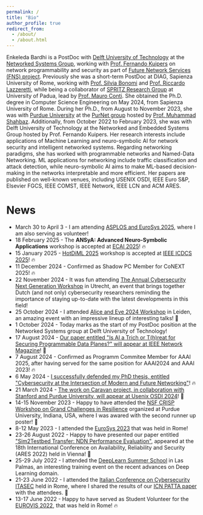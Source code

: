 ```yaml
---
permalink: /
title: "Bio"
author_profile: true
redirect_from: 
  - /about/
  - /about.html
---
```


Enkeleda Bardhi is a PostDoc with [Delft University of Technology](https://www.tudelft.nl/en/) at the [Networked Systems Group]("https://www.tudelft.nl/ewi/over-de-faculteit/afdelingen/software-technology/networked-systems"), working with [Prof. Fernando Kuipers]("https://scholar.google.com/citations?user=W9BWce4AAAAJ&hl=it&oi=ao") on network programmability and security as part of [Future Network Services (FNS) project]("https://futurenetworkservices.nl"). 
Previously she was a short-term PostDoc at DIAG, Sapienza University of Rome, working with [Prof. Silvia Bonomi](https://scholar.google.com/citations?view_op=list_works&hl=it&hl=it&user=s-szb04AAAAJ&sortby=pubdate) and [Prof. Riccardo Lazzeretti](https://scholar.google.com/citations?user=mBq2JNsAAAAJ&hl=it&oi=ao), while being a collaborator of [SPRITZ Research Group](https://spritz.math.unipd.it/) at University of Padua, lead by [Prof. Mauro Conti]("https://scholar.google.com/citations?user=0BcsOY8AAAAJ&hl=it&oi=ao"). She obtained the Ph.D. degree in Computer Science Engineering on May 2024, from Sapienza University of Rome. During her Ph.D., from August to November 2023, she was with [Purdue University](https://www.purdue.edu/) at the [PurNet group](https://gitlab.com/purnet-lab/purnet-lab.gitlab.io/-/wikis/home) hosted by [Prof. Muhammad Shahbaz](https://scholar.google.com/citations?hl=it&user=UhWjpNMAAAAJ). Additionally, from October 2022 to February 2023, she was with Delft University of Technology at the Networked and Embedded Systems Group hosted by Prof. Fernando Kuipers.
Her research interests include applications of Machine Learning and neuro-symbolic AI for network security and intelligent networked systems. Regarding networking paradigms, she has worked with programmable networks and Named-Data Networking. ML applications for networking include traffic classification and attack detection, while neuro-symbolic AI aims to make ML-based decision-making in the networks interpretable and more efficient. Her papers are published on well-known venues, including USENIX OSDI, IEEE Euro S&P, Elsevier FGCS, IEEE COMST, IEEE Network, IEEE LCN and ACM ARES.


News
======
- March 30 to April 3 - I am attending [ASPLOS and EuroSys 2025](https://www.asplos-conference.org), where I am also serving as volunteer! 
- 18 February 2025 - The **ANSyA: Advanced Neuro-Symbolic Applications** workshop is accepted at [ECAI 2025](https://ecai2025.org)! :fire:
- 15 January 2025 - [HotDiML 2025](https://hotdiml.github.io/HotDiML2025/) workshop is accepted at [IEEE ICDCS 2025](https://icdcs2025.icdcs.org)! :fire:
- 11 December 2024 - Confirmed as Shadow PC Member for CoNEXT 2025! :fire: 
- 22 November 2024 - It was fun attending [The Annual Cybersecurity Next Generation Workshop](https://csng.nl/?q=event) in Utrecht, an event that brings together Dutch (and not only) cybersecurity researchers reminding the importance of staying up-to-date with the latest developments in this field!
- 25 October 2024 - I attended [Alice and Eve 2024 Workshop](https://alice-and-eve.github.io/2024/) in Leiden, an amazing event with an impressive lineup of interesting talks! :raised_hands:
- 1 October 2024 - Today marks as the start of my PostDoc position at the Networked Systems group at Delft University of Technology!
- 17 August 2024 - [Our paper entitled "Is AI a Trich or T(h)reat for Securing Programmable Data Planes?" will appear at IEEE Network Magazine](https://ieeexplore.ieee.org/abstract/document/10659323)! :raised_hands:
- 7 August 2024 - Confirmed as Programm Commitee Member for AAAI 2025, after having served for the same position for AAAI2024 and AAAI 2023! :fire:
- 6 May 2024 - [I successfully defended my PhD thesis, entitled "Cybersecurity at the Intersection of Modern and Future Networking"](https://www.linkedin.com/feed/update/urn:li:activity:7195786444064346112/)! :fire:
- 21 March 2024 - [The work on Caravan project, in collaboration with Stanford and Purdue University, will appear at Usenix OSDI 2024](https://x.com/enkeleda_bardhi/status/1771450808460071360)! :raised_hands:
- 14-15 November 2023 - Happy to have attended the [NSF CRISP Workshop on Grand Challenges in Resilience]("https://engineering.purdue.edu/grandchallenges") organized at Purdue University, Indiana, USA, where I was awared with the second runner up poster! :raised_hands:
- 8-12 May 2023 - I attended the [EuroSys 2023]("https://2023.eurosys.org") that was held in Rome!
- 23-26 August 2022 - Happy to have presented our paper entitled ["Sim2Testbed Transfer: NDN Performance Evaluation"]("https://dl.acm.org/doi/abs/10.1145/3538969.3544447"), appeared at the 18th International Conference on Availability, Reliability and Security (ARES 2022) held in Vienna! :raised_hands:
- 25-29 July 2022 - I attended the [DeepLearn Summer School]("https://deeplearn.irdta.eu/2022su/") in Las Palmas, an interesting training event on the recent advances on Deep Learning domain.  
- 21-23 June 2022 - I attended the [Italian Conference on Cybersecurity ITASEC]("https://2022.itasec.it") held in Rome, where I shared the results of our [ICN PATTA paper]("https://ieeexplore.ieee.org/abstract/document/9525013") with the attendees. :raised_hands:
- 13-17 June 2022 - Happy to have served as Student Volunteer for the [EUROVIS 2022]("https://conferences.eg.org/eurovis2022/"), that was held in Rome! :fire:
